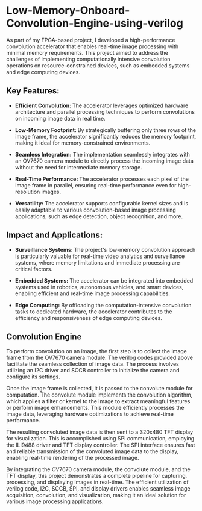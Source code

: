 # <b> Low-Memory-Onboard-Convolution-Engine-using-verilog </b>

As part of my FPGA-based project, I developed a high-performance convolution accelerator that enables real-time image processing with minimal memory requirements. This project aimed to address the challenges of implementing computationally intensive convolution operations on resource-constrained devices, such as embedded systems and edge computing devices.

## <b>  Key Features: </b>

- <b>  Efficient Convolution: </b> The accelerator leverages optimized hardware architecture and parallel processing techniques to perform convolutions on incoming image data in real time.

- <b>  Low-Memory Footprint: </b> By strategically buffering only three rows of the image frame, the accelerator significantly reduces the memory footprint, making it ideal for memory-constrained environments.

- <b>  Seamless Integration:</b>  The implementation seamlessly integrates with an OV7670 camera module to directly process the incoming image data without the need for intermediate memory storage.

- <b>  Real-Time Performance: </b> The accelerator processes each pixel of the image frame in parallel, ensuring real-time performance even for high-resolution images.

- <b>  Versatility:</b>  The accelerator supports configurable kernel sizes and is easily adaptable to various convolution-based image processing applications, such as edge detection, object recognition, and more.

## <b>  Impact and Applications: </b>

- <b>  Surveillance Systems: </b> The project's low-memory convolution approach is particularly valuable for real-time video analytics and surveillance systems, where memory limitations and immediate processing are critical factors.

- <b>  Embedded Systems: </b> The accelerator can be integrated into embedded systems used in robotics, autonomous vehicles, and smart devices, enabling efficient and real-time image processing capabilities.

- <b>  Edge Computing: </b> By offloading the computation-intensive convolution tasks to dedicated hardware, the accelerator contributes to the efficiency and responsiveness of edge computing devices.


## Convolution Engine

To perform convolution on an image, the first step is to collect the image frame from the OV7670 camera module. The verilog codes provided above facilitate the seamless collection of image data. The process involves utilizing an I2C driver and SCCB controller to initialize the camera and configure its settings.

Once the image frame is collected, it is passed to the convolute module for computation. The convolute module implements the convolution algorithm, which applies a filter or kernel to the image to extract meaningful features or perform image enhancements. This module efficiently processes the image data, leveraging hardware optimizations to achieve real-time performance.

The resulting convoluted image data is then sent to a 320x480 TFT display for visualization. This is accomplished using SPI communication, employing the ILI9488 driver and TFT display controller. The SPI interface ensures fast and reliable transmission of the convoluted image data to the display, enabling real-time rendering of the processed image.

By integrating the OV7670 camera module, the convolute module, and the TFT display, this project demonstrates a complete pipeline for capturing, processing, and displaying images in real-time. The efficient utilization of verilog code, I2C, SCCB, SPI, and display drivers enables seamless image acquisition, convolution, and visualization, making it an ideal solution for various image processing applications.
